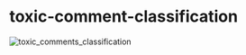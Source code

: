 # toxic-comment-classification
![toxic_comments_classification](https://github.com/LeoTang2307/toxic-comment-classification/assets/125735229/995b1956-8839-40d8-b45f-8af7f2afe50a)
